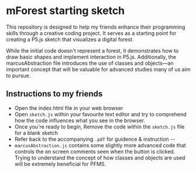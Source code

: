 # mForest starting sketch

This repository is designed to help my friends enhance their programming skills through a creative coding project. It serves as a starting point for creating a P5.js sketch that visualizes a digital forest.

While the initial code doesn't represent a forest, it demonstrates how to draw basic shapes and implement interaction in P5.js. Additionally, the marcusAbstraction file introduces the use of classes and objects—an important concept that will be valuable for advanced studies many of us aim to pursue.

## Instructions to my friends
- Open the index.html file in your web browser
- Open `sketch.js` within your favourite text editor and try to comprehend how the code influences what you see in the browser.
- Once you're ready to begin, Remove the code within the `sketch.js` file for a blank sketch
- Refer back to the accompanying  `.pdf` for guidence & instruction
--
- `marcusAbstraction.js` contains some slightly more advanced code that controls the on screen comments seen when the button is clicked. Trying to understand the concept of how classes and objects are used will be extremely beneficial for PFMS. 
